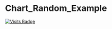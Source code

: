 # Chart_Random_Example

[![Visits Badge](https://badges.pufler.dev/visits/71460-4-F/Chart_Random_Example)](https://badges.pufler.dev)
